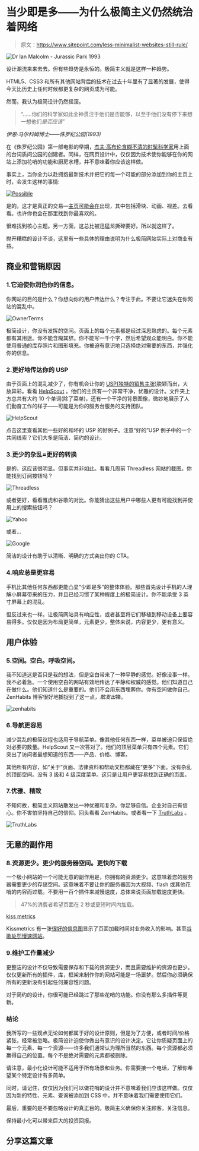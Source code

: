 # 当少即是多——为什么极简主义仍然统治着网络

> 原文：<https://www.sitepoint.com/less-minimalist-websites-still-rule/>

![Dr Ian Malcolm - Jurassic Park 1993](img/1ffa68af2e674638985f40c68db628cb.png)

设计潮流来来去去。但有些趋势是永恒的。极简主义就是这样一种趋势。

HTML5、CSS3 和所有其他网站背后的技术在过去十年里有了显著的发展，使得今天比历史上任何时候都更复杂的网页成为可能。

然而，我认为极简设计仍然摇滚。

> “……你们的科学家如此全神贯注于他们是否能够，以至于他们没有停下来想一想他们*是否应该*”

*伊恩·马尔科姆博士——侏罗纪公园(1993)*

在《侏罗纪公园》第一部电影的早期，[杰夫·高布伦含糊不清的时髦科学家](http://www.imdb.com/character/ch0002031/quotes)用上面的台词质问公园的创建者。同样，在网页设计中，仅仅因为技术使你能够在你的网站上添加花哨的功能和厨房水槽，并不意味着你应该这样做。

事实上，当你全力以赴拥抱最新技术并把它的每一个可能的部分添加到你的主页上时，会发生这样的事情:

[![Possible](img/4f51cc74400678a771ab592de04d7703.png)](http://cee.possible.com/)

是的。这才是真正的交易—[主页可能会在](http://cee.possible.com/)出现，其中包括滑块、动画、视差。去看看。也许你也会在那里找到你最喜欢的。

很难找到核心主题。另一方面，这总比被迅猛龙撕碎要好。所以就这样了。

抛开糟糕的设计不谈，这里有一些具体的理由说明为什么极简网站实际上对商业有益。

## 商业和营销原因

### 1.它迫使你润色你的信息。

你网站的目的是什么？你想向你的用户传达什么？专注于此。不要让它迷失在你网站的混乱中。

![OwnerTerms](img/b7d79f6068d936b8d9f6022eeb57ca2e.png)

极简设计，你没有发挥的空间。页面上的每个元素都是经过深思熟虑的。每个元素都有其用途。你不能含糊其辞。你不能写一千个字，然后希望观众能明白。你不能使用普通的库存照片和图形填充。你被迫有意识地只选择绝对需要的东西，并强化你的信息。

### 2.更好地传达你的 USP

由于页面上的混乱减少了，你有机会让你的 [USP(独特的销售主张)](https://www.sitepoint.com/unique-selling-proposition/)脱颖而出，大放异彩。看看 [HelpScout](http://helpscout.net) 。他们的主页有一个非常干净，优雅的设计。文件夹上方总共有大约 10 个单词(除了菜单)，还有一个干净的背景图像，微妙地展示了人们勤奋工作的样子——可能是为你的服务台服务的支持团队。

![HelpScout](img/0619c9fd18362b23db294e221bc330c5.png)

点击这里查看其他一些好的和坏的 USP 的好例子。注意“好的”USP 例子中的一个共同线索？它们大多是简洁、简约的设计。

### 3.更少的杂乱=更好的转换

是的，这应该很明显。但事实并非如此。看看几周前 Threadless 网站的截图。你能找到订阅按钮吗？

![Threadless](img/205dedfc40b40feaf88a0076adbae8d1.png)

或者更好，看看雅虎和谷歌的对比。你能猜出这些用户中哪些人更有可能找到并使用上的搜索按钮吗？

![Yahoo](img/0fb395429c29f015c7493efc4bcb481c.png)

或者…

![Google](img/e6cd6dc262dc99a92ec6a37cbe98312f.png)

简洁的设计有助于以清晰、明确的方式突出你的 CTA。

### 4.响应总是更容易

手机比其他任何东西都更能凸显“少即是多”的整体体验。那些首先设计手机的人理解小屏幕带来的压力，并且已经习惯了某种程度上的极简设计。你不能承受 3 英寸屏幕上的混乱。

但反过来也一样。让极简网站具有响应性，或者甚至将它们移植到移动设备上要容易得多。仅仅是因为布局更简单，元素更少，整体来说，内容更少，更有意义。

## 用户体验

### 5.空间。空白。呼吸空间。

我不知道这是否只是我的想法，但是空白带来了一种平静的感觉。好像没事一样。我不必着急。一个使用空白的网站有效地传达了平静和权威的感觉。他们知道自己在做什么。他们知道什么是重要的。他们不会用东西埋葬你。你有空间做你自己。ZenHabits 博客很好地捕捉到了这一点，*散发出*禅。

![zenhabits](img/252981cceeb1aaaeee41f1223f42a910.png)

### 6.导航更容易

减少混乱的极简议程也适用于导航菜单。像其他任何东西一样，菜单被迫只保留绝对必要的数量。HelpScout 又一次答对了。他们的顶层菜单只有四个元素。它们突出了访问者最想知道的东西——产品、价格、博客。

其他所有内容，如“关于”页面、法律资料和帮助文档都藏在“更多”下面。没有杂乱的顶部空间。没有 3 级和 4 级深度菜单。这只是让用户更容易找到正确的页面。

### 7.优雅、精致

不知何故，极简主义网站散发出一种优雅和复杂。你足够自信。企业对自己有信心。你不害怕坚持自己的信仰。回头看看 ZenHabits。或者看一下 [TruthLabs](http://truthlabs.com/) 。

![TruthLabs](img/4dd92633c9fedf8551aa0de11b7674a0.png)

## 无意的副作用

### 8.资源更少。更少的服务器空间。更快的下载

一个极小网站的一个可能无意的副作用是，你拥有的资源更少。这意味着您的服务器需要更少的存储空间。这意味着不要让你的服务器因为大视频、flash 或其他花哨的内容而过载。不要用一百个插件来减慢速度，总体来说页面加载速度更快。

> 47%的消费者希望页面在 2 秒或更短时间内加载。

<e>[kiss metrics](https://blog.kissmetrics.com/loading-time/)</e>

Kissmetrics 有一张[很好的信息图](https://blog.kissmetrics.com/loading-time/)显示了页面加载时间对业务收入的影响。甚至[谷歌处罚慢速网站](http://searchengineland.com/google-mobile-site-speed-162977)。

### 9.维护工作量减少

更整洁的设计不仅导致需要保存和下载的资源更少，而且需要维护的资源也更少。仅仅更新所有的插件，库，框架来制作你的网站可能是一场噩梦。然后你必须确保所有的更新没有引起任何兼容性问题。

对于简约的设计，你很可能已经跳过了那些花哨的功能。你没有那么多插件等更新。

### 结论

我所写的一些观点无论如何都属于好的设计原则，但是为了方便，或者时间/价格紧张，经常被忽略。极简设计迫使你做出有意识的设计决定。它让你质疑页面上的每一个元素、每一个资源——许多我们通常认为理所当然的东西。每个资源都必须赢得自己的位置。每个不是绝对需要的元素都被删除。

请注意，最小化设计可能不适用于所有场景和业务。你需要接一个电话，了解你希望某个特定设计有多简单。

同时，请记住，仅仅因为我们可以做花哨的设计并不意味着我们应该这样做。仅仅因为新的特性、元素、查询被添加到 CSS 中，并不意味着我们需要使用它们。

最后，重要的是不要忽略设计的真正目的。极简主义确保你关注顾客，关注信息。

保持最小化可以带来巨大的投资回报。

## 分享这篇文章